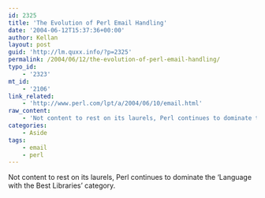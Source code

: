 ```yaml
---
id: 2325
title: 'The Evolution of Perl Email Handling'
date: '2004-06-12T15:37:36+00:00'
author: Kellan
layout: post
guid: 'http://lm.quxx.info/?p=2325'
permalink: /2004/06/12/the-evolution-of-perl-email-handling/
typo_id:
    - '2323'
mt_id:
    - '2106'
link_related:
    - 'http://www.perl.com/lpt/a/2004/06/10/email.html'
raw_content:
    - 'Not content to rest on its laurels, Perl continues to dominate the \''Language with the Best Libraries\'' category.'
categories:
    - Aside
tags:
    - email
    - perl
---
```


Not content to rest on its laurels, Perl continues to dominate the ‘Language with the Best Libraries’ category.